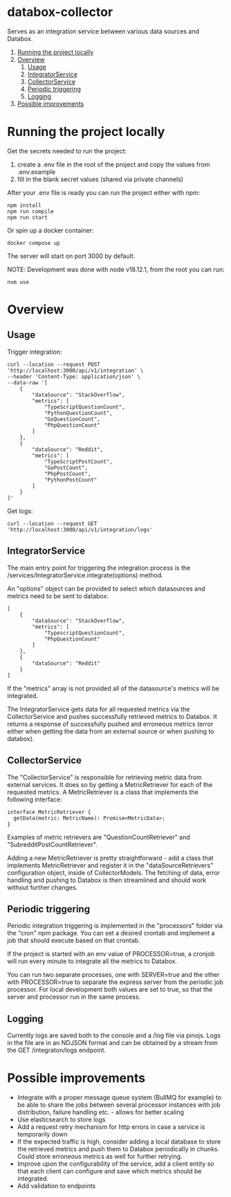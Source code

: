 # databox-collector
Serves as an integration service between various data sources and Databox.

1. [Running the project locally](#running-the-project-locally)
2. [Overview](#overview)
   1. [Usage](#usage)
   1. [IntegratorService](#integratorservice)
   2. [CollectorService](#collectorservice)
   3. [Periodic triggering](#periodic-triggering)
   4. [Logging](#logging)
3. [Possible improvements](#possible-improvements)

# Running the project locally
Get the secrets needed to run the project:
1. create a .env file in the root of the project and copy the values from .env.example
2. fill in the blank secret values (shared via private channels)

After your .env file is ready you can run the project either with npm:

    npm install
    npm run compile
    npm run start

Or spin up a docker container:

    docker compose up

The server will start on port 3000 by default.

NOTE: 
Development was done with node v18.12.1, from the root you can run:

    nvm use


# Overview

## Usage

Trigger integration:

    curl --location --request POST 'http://localhost:3000/api/v1/integration' \
    --header 'Content-Type: application/json' \
    --data-raw '[
        {
            "dataSource": "StackOverflow",
            "metrics": [
                "TypeScriptQuestionCount",
                "PythonQuestionCount",
                "GoQuestionCount",
                "PhpQuestionCount"
            ]
        },
        {
            "dataSource": "Reddit",
            "metrics": [
                "TypeScriptPostCount",
                "GoPostCount",
                "PhpPostCount",
                "PythonPostCount"
            ]
        }
    ]'

Get logs:

    curl --location --request GET 'http://localhost:3000/api/v1/integration/logs'

## IntegratorService

The main entry point for triggering the integration process is the /services/IntegratorService.integrate(options) method.

An "options" object can be provided to select which datasources and metrics need to be sent to databox:

    [
        {
            "dataSource": "StackOverflow",
            "metrics": [
                "TypescriptQuestionCount",
                "PhpQuestionCount"
            ]
        },
        {
            "dataSource": "Reddit"
        }
    ]

If the "metrics" array is not provided all of the datasource's metrics will be integrated.

The IntegratorService gets data for all requested metrics via the CollectorService and pushes successfully retrieved metrics to Databox. It returns a response of successfully pushed and erroneous metrics (error either when getting the data from an external source or when pushing to databox).

## CollectorService

The "CollectorService" is responsible for retrieving metric data from external services. It does so by getting a MetricRetriever for each of the requested metrics. A MetricRetriever is a class that implements the following interface:

    interface MetricRetriever {
      getData(metric: MetricName): Promise<MetricData>;
    }

Examples of metric retrievers are "QuestionCountRetriever" and "SubredditPostCountRetriever". 

Adding a new MetricRetriever is pretty straightforward - add a class that implements MetricRetriever and register it in the "dataSourceRetrievers" configuration object, inside of CollectorModels. The fetching of data, error handling and pushing to Databox is then streamlined and should work without further changes.

## Periodic triggering

Periodic integration triggering is implemented in the "processors" folder via the "cron" npm package. You can set a desired crontab and implement a job that should execute based on that crontab. 

If the project is started with an env value of PROCESSOR=true, a cronjob will run every minute to integrate all the metrics to Databox.

You can run two separate processes, one with SERVER=true and the other with PROCESSOR=true to separate the express server from the periodic job processor. For local development both values are set to true, so that the server and processor run in the same process.

## Logging

Currently logs are saved both to the console and a <root>/log file via pinojs. Logs in the file are in an NDJSON format and can be obtained by a stream from the GET /integraton/logs endpoint.

# Possible improvements

- Integrate with a proper message queue system (BullMQ for example) to be able to share the jobs between several processor instances with job distribution, failure handling etc. - allows for better scaling
- Use elasticsearch to store logs
- Add a request retry mechanism for http errors in case a service is temporarily down
- If the expected traffic is high, consider adding a local database to store the retrieved metrics and push them to Databox periodically in chunks. Could store erroneous metrics as well for further retrying.
- Improve upon the configurability of the service, add a client entity so that each client can configure and save which metrics should be integrated.
- Add validation to endpoints
